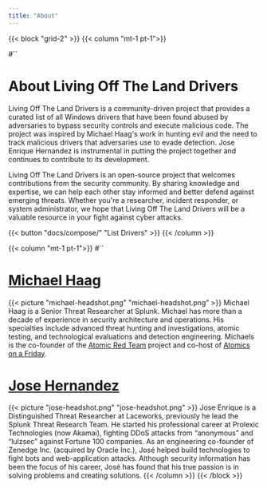 ```yaml
---
title: "About"
---
```


{{< block "grid-2" >}}
{{< column "mt-1 pt-1">}}

#``
# About Living Off The Land Drivers 

Living Off The Land Drivers is a community-driven project that provides a curated list of all Windows drivers that have been found abused by adversaries to bypass security controls and execute malicious code. The project was inspired by Michael Haag's work in hunting evil and the need to track malicious drivers that adversaries use to evade detection. Jose Enrique Hernandez is instrumental in putting the project together and continues to contribute to its development.

Living Off The Land Drivers is an open-source project that welcomes contributions from the security community. By sharing knowledge and expertise, we can help each other stay informed and better defend against emerging threats. Whether you're a researcher, incident responder, or system administrator, we hope that Living Off The Land Drivers will be a valuable resource in your fight against cyber attacks.

{{< button "docs/compose/" "List Drivers" >}}
{{< /column >}}

{{< column "mt-1 pt-1">}}
#``
# [Michael Haag](https://twitter.com/M_haggis)
{{< picture "michael-headshot.png" "michael-headshot.png" >}}
Michael Haag is a Senior Threat Researcher at Splunk. Michael has more than a decade of experience in security architecture and operations. His specialties include advanced threat hunting and investigations, atomic testing, and technological evaluations and detection engineering. Michaels is the co-founder of the [Atomic Red Team](https://github.com/Atomics-on-A-Friday) project and co-host of [Atomics on a Friday](https://www.youtube.com/@atomicsonafriday).


# [Jose Hernandez](https://twitter.com/_josehelps)
{{< picture "jose-headshot.png" "jose-headshot.png" >}}
Jose Enrique is a Distinguished Threat Researcher at Laceworks, previously he lead the Splunk Threat Research Team. He started his professional career at Prolexic Technologies (now Akamai), fighting DDoS attacks from “anonymous” and “lulzsec” against Fortune 100 companies. As an engineering co-founder of Zenedge Inc. (acquired by Oracle Inc.), José helped build technologies to fight bots and web-application attacks. Although security information has been the focus of his career, José has found that his true passion is in solving problems and creating solutions.
{{< /column >}}
{{< /block >}}
